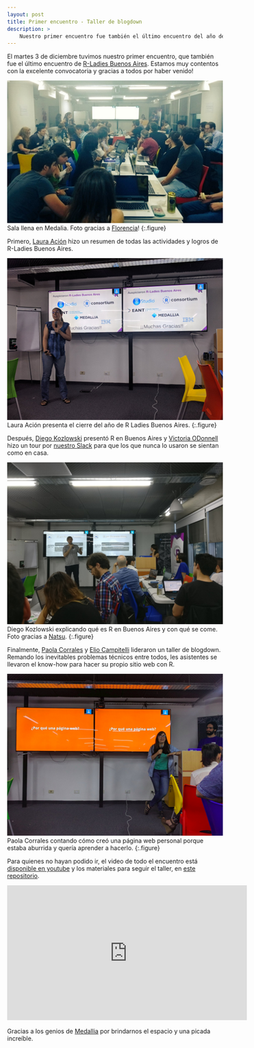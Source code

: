 ```yaml
---
layout: post
title: Primer encuentro - Taller de blogdown
description: >
    Nuestro primer encuentro fue también el último encuentro del año de R-Ladies Buenos Aires. Aprendimos a crear una página web desde R con blogdown!
---
```


El martes 3 de diciembre tuvimos nuestro primer encuentro, que también fue el último encuentro de [R-Ladies Buenos Aires](https://twitter.com/rladiesba). Estamos muy contentos con la excelente convocatoria y gracias a todos por haber venido!

![Sala llena en Medalia](/assets/img/taller-blogdown1.jpg)
Sala llena en Medalia. Foto gracias a [Florencia](https://twitter.com/cantoflor_87/status/1069726696314675200)!
{:.figure}

Primero, [Laura Ación](https://twitter.com/_lacion_) hizo un resumen de todas las actividades y logros de R-Ladies Buenos Aires. 

![Laura Ación presenta el cierre del año de R Ladies Buenos Aires](/assets/img/taller-blogdown0.jpg)
Laura Ación presenta el cierre del año de R Ladies Buenos Aires.
{:.figure}

Después, [Diego Kozlowski](https://twitter.com/Diego_Koz) presentó R en Buenos Aires y [Victoria ODonnell](https://twitter.com/victoriaodon) hizo un tour por [nuestro Slack](/slack) para que los que nunca lo usaron se sientan como en casa. 

![Diego Kozlowski explicando qué es R en Buenos Aires y con qué se come](/assets/img/taller-blogdown3.jpg)
Diego Kozlowski explicando qué es R en Buenos Aires y con qué se come. Foto gracias a [Natsu](https://twitter.com/NatsuSh/status/1069717368899858432).
{:.figure}

Finalmente, [Paola Corrales](https://twitter.com/paobcorrales) y [Elio Campitelli](https://twitter.com/d_olivaw) lideraron un taller de blogdown. Remando los inevitables problemas técnicos entre todos, les asistentes se llevaron el know-how para hacer su propio sitio web con R. 

![Paola Corrales contando cómo creó una página web personal porque estaba aburrida y quería aprender a hacerlo](/assets/img/taller-blogdown2.jpg)
Paola Corrales contando cómo creó una página web personal porque estaba aburrida y quería aprender a hacerlo. 
{:.figure}

Para quienes no hayan podido ir, el video de todo el encuentro está [disponible en youtube](https://www.youtube.com/watch?v=MvaG8sC8Me0) y los materiales para seguir el taller, en [este repositorio](https://github.com/renbaires/encuentros/tree/master/2018-12-03_Taller-Blogdown). 


<iframe width="560" height="315" src="https://www.youtube-nocookie.com/embed/MvaG8sC8Me0" frameborder="0" allow="accelerometer; autoplay; encrypted-media; gyroscope; picture-in-picture" allowfullscreen></iframe>



Gracias a los genios de [Medallia](www.medallia.com.ar/) por brindarnos el espacio y una picada increíble. 
